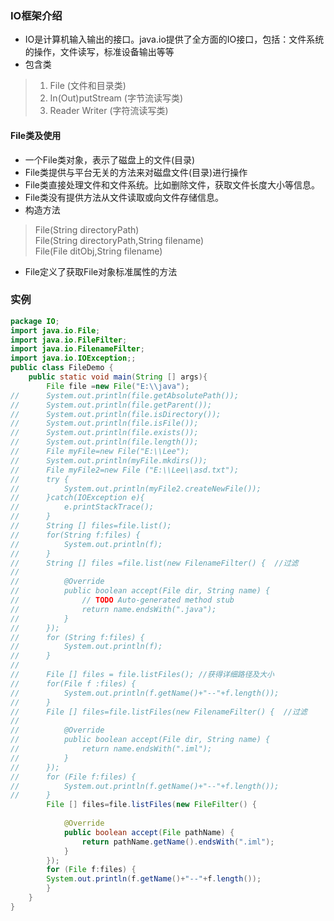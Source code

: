 ### IO框架介绍
- IO是计算机输入输出的接口。java.io提供了全方面的IO接口，包括：文件系统的操作，文件读写，标准设备输出等等
- 包含类
 > 1. File (文件和目录类)
 > 2. In(Out)putStream (字节流读写类)
 > 3. Reader Writer (字符流读写类)
#### File类及使用
- 一个File类对象，表示了磁盘上的文件(目录)
- File类提供与平台无关的方法来对磁盘文件(目录)进行操作
- File类直接处理文件和文件系统。比如删除文件，获取文件长度大小等信息。
- File类没有提供方法从文件读取或向文件存储信息。
- 构造方法
 > File(String directoryPath)  
 > File(String directoryPath,String filename)  
 > File(File ditObj,String filename)  
 - File定义了获取File对象标准属性的方法
### 实例
``` java
package IO;
import java.io.File;
import java.io.FileFilter;
import java.io.FilenameFilter;
import java.io.IOException;;
public class FileDemo {
	public static void main(String [] args){
		File file =new File("E:\\java");
//		System.out.println(file.getAbsolutePath());
//		System.out.println(file.getParent());
//		System.out.println(file.isDirectory());
//		System.out.println(file.isFile());
//		System.out.println(file.exists());
//		System.out.println(file.length());
//		File myFile=new File("E:\\Lee");
//	    System.out.println(myFile.mkdirs());
//		File myFile2=new File ("E:\\Lee\\asd.txt");
//		try {
//			System.out.println(myFile2.createNewFile());
//		}catch(IOException e){
//			e.printStackTrace();
//		}
//		String [] files=file.list();
//		for(String f:files) {
//			System.out.println(f);
//		}
//		String [] files =file.list(new FilenameFilter() {  //过滤
//			
//			@Override
//			public boolean accept(File dir, String name) {
//				// TODO Auto-generated method stub
//				return name.endsWith(".java");
//			}
//		});
//		for (String f:files) {
//			System.out.println(f);
//		}
//		
//		File [] files = file.listFiles(); //获得详细路径及大小
//		for(File f :files) {
//			System.out.println(f.getName()+"--"+f.length());
//		}
//		File [] files=file.listFiles(new FilenameFilter() {  //过滤
//			
//			@Override
//			public boolean accept(File dir, String name) {
//				return name.endsWith(".iml");
//			}
//		});
//		for (File f:files) {
//			System.out.println(f.getName()+"--"+f.length());
//		}
		File [] files=file.listFiles(new FileFilter() {
			
			@Override
			public boolean accept(File pathName) {
				return pathName.getName().endsWith(".iml");
			}
		});
		for (File f:files) {
		System.out.println(f.getName()+"--"+f.length());
		}
	}	
}

```
